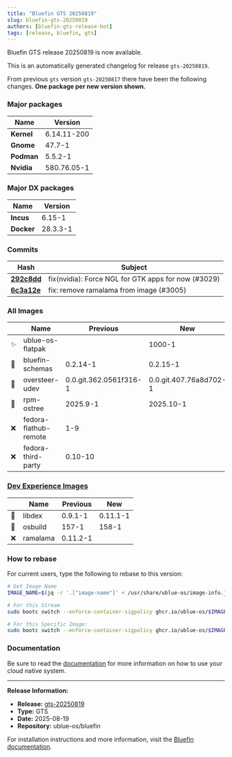 ```yaml
---
title: "Bluefin GTS 20250819"
slug: bluefin-gts-20250819
authors: [bluefin-gts-release-bot]
tags: [release, bluefin, gts]
---
```


Bluefin GTS release 20250819 is now available.

<!--truncate-->

This is an automatically generated changelog for release `gts-20250819`.

From previous `gts` version `gts-20250817` there have been the following changes. **One package per new version shown.**

### Major packages
| Name | Version |
| --- | --- |
| **Kernel** | 6.14.11-200 |
| **Gnome** | 47.7-1 |
| **Podman** | 5.5.2-1 |
| **Nvidia** | 580.76.05-1 |

### Major DX packages
| Name | Version |
| --- | --- |
| **Incus** | 6.15-1 |
| **Docker** | 28.3.3-1 |

### Commits
| Hash | Subject |
| --- | --- |
| **[292c8dd](https://github.com/ublue-os/bluefin/commit/292c8dd2a9cb7171bf2f2a02ce6e1a2aa92addea)** | fix(nvidia): Force NGL for GTK apps for now (#3029) |
| **[6c3a12e](https://github.com/ublue-os/bluefin/commit/6c3a12e5a0e39a4e1c52fd85dcbd8626c6c62f3a)** | fix: remove ramalama from image (#3005) |

### All Images
| | Name | Previous | New |
| --- | --- | --- | --- |
| ✨ | ublue-os-flatpak | | 1000-1 |
| 🔄 | bluefin-schemas | 0.2.14-1 | 0.2.15-1 |
| 🔄 | oversteer-udev | 0.0.git.362.0561f316-1 | 0.0.git.407.76a8d702-1 |
| 🔄 | rpm-ostree | 2025.9-1 | 2025.10-1 |
| ❌ | fedora-flathub-remote | 1-9 | |
| ❌ | fedora-third-party | 0.10-10 | |

### [Dev Experience Images](https://docs.projectbluefin.io/bluefin-dx)
| | Name | Previous | New |
| --- | --- | --- | --- |
| 🔄 | libdex | 0.9.1-1 | 0.11.1-1 |
| 🔄 | osbuild | 157-1 | 158-1 |
| ❌ | ramalama | 0.11.2-1 | |



### How to rebase
For current users, type the following to rebase to this version:
```bash
# Get Image Name
IMAGE_NAME=$(jq -r '.["image-name"]' < /usr/share/ublue-os/image-info.json)

# For this Stream
sudo bootc switch --enforce-container-sigpolicy ghcr.io/ublue-os/$IMAGE_NAME:gts

# For this Specific Image:
sudo bootc switch --enforce-container-sigpolicy ghcr.io/ublue-os/$IMAGE_NAME:gts-20250819
```

### Documentation
Be sure to read the [documentation](https://docs.projectbluefin.io/) for more information
on how to use your cloud native system.

---

**Release Information:**
- **Release:** [gts-20250819](https://github.com/ublue-os/bluefin/releases/tag/gts-20250819)
- **Type:** GTS
- **Date:** 2025-08-19
- **Repository:** ublue-os/bluefin

For installation instructions and more information, visit the [Bluefin documentation](https://docs.projectbluefin.io/).
